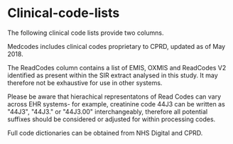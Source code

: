 # Clinical-code-lists

The following clinical code lists provide two columns. 

Medcodes includes clinical codes proprietary to CPRD, updated as of May 2018. 

The ReadCodes column contains a list of EMIS, OXMIS and ReadCodes V2 identified as present within the SIR extract analysed in this study. It may therefore not be exhaustive for use in other systems. 

Please be aware that hierachical representatons of Read Codes can vary across EHR systems- for example, creatinine code 44J3 can be written as "44J3", "44J3." or "44J3.00" interchangeably, therefore all potential suffixes should be considered or adjusted for within processing codes.

Full code dictionaries can be obtained from NHS Digital and CPRD.

